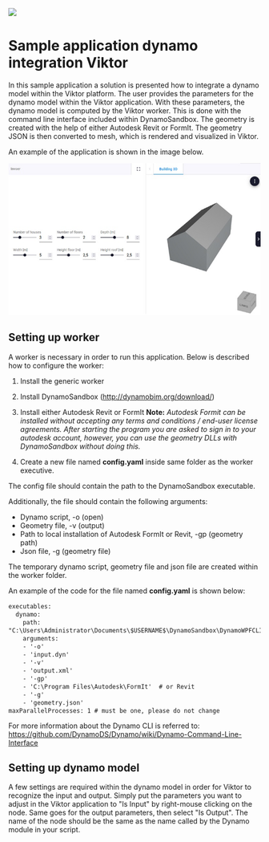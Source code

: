 ![](https://img.shields.io/badge/SDK-v13.0.0-blue) <Please check version is the same as specified in requirements.txt>

# Sample application dynamo integration Viktor

In this sample application a solution is presented how to integrate a dynamo model within the Viktor platform. 
The user provides the parameters for the dynamo model within the Viktor application. 
With these parameters, the dynamo model is computed by the Viktor worker. This is done with the command line interface included within DynamoSandbox. 
The geometry is created with the help of either Autodesk Revit or FormIt. The geometry JSON is then converted to mesh, which is rendered and visualized in Viktor. 

An example of the application is shown in the image below.

![Alt text](README_image.jpg?raw=true "Example")

## Setting up worker
A worker is necessary in order to run this application. Below is described how to configure the worker:

1. Install the generic worker
2. Install DynamoSandbox (http://dynamobim.org/download/)
3. Install either Autodesk Revit or FormIt
**Note:** *Autodesk Formit can be installed without accepting any terms and conditions / end-user license agreements. 
After starting the program you are asked to sign in to your autodesk account, 
however, you can use the geometry DLLs with DynamoSandbox without doing this.*

4. Create a new file named **config.yaml** inside same folder as the worker executive. 

The config file should contain the path to the DynamoSandbox executable.

Additionally, the file should contain the following arguments:

- Dynamo script, -o (open)
- Geometry file, -v (output)
- Path to local installation of Autodesk FormIt or Revit, -gp (geometry path)
- Json file, -g (geometry file)

The temporary dynamo script, geometry file and json file are created within the worker folder.

An example of the code for the file named  **config.yaml** is shown below:

<pre><code>executables:
  dynamo:
    path: "C:\Users\Administrator\Documents\$USERNAME$\DynamoSandbox\DynamoWPFCLI.exe"
    arguments:
    - '-o'
    - 'input.dyn'
    - '-v'
    - 'output.xml'
    - '-gp'
    - 'C:\Program Files\Autodesk\FormIt'  # or Revit
    - '-g'
    - 'geometry.json'
maxParallelProcesses: 1 # must be one, please do not change
</code></pre>

For more information about the Dynamo CLI is referred to: https://github.com/DynamoDS/Dynamo/wiki/Dynamo-Command-Line-Interface

## Setting up dynamo model
A few settings are required within the dynamo model in order for Viktor to recognize the input and output. Simply put the
parameters you want to adjust in the Viktor application to "Is Input" by right-mouse clicking on the node. Same goes for the output
parameters, then select "Is Output". The name of the node should be the same as the name called by the Dynamo module in your script.




